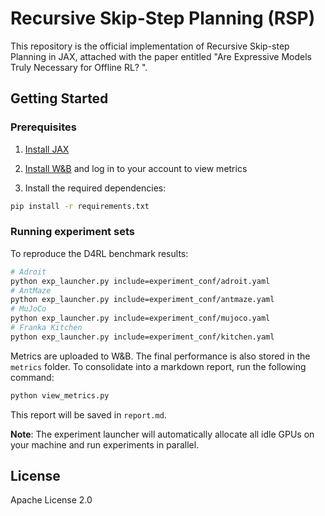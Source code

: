 # Recursive Skip-Step Planning (RSP)

This repository is the official implementation of Recursive Skip-step Planning in JAX, attached with the paper entitled "Are Expressive Models Truly Necessary for Offline RL?
".

## Getting Started

### Prerequisites

1. [Install JAX](https://github.com/google/jax#installation)

2. [Install W&B](https://github.com/wandb/wandb) and log in to your account to view metrics

3. Install the required dependencies:

```bash
pip install -r requirements.txt
```

### Running experiment sets

To reproduce the D4RL benchmark results:

```bash
# Adroit
python exp_launcher.py include=experiment_conf/adroit.yaml
# AntMaze
python exp_launcher.py include=experiment_conf/antmaze.yaml
# MuJoCo
python exp_launcher.py include=experiment_conf/mujoco.yaml
# Franka Kitchen
python exp_launcher.py include=experiment_conf/kitchen.yaml
```

Metrics are uploaded to W&B. The final performance is also stored in the `metrics` folder. To consolidate into a markdown report, run the following command:

```bash
python view_metrics.py
```

This report will be saved in `report.md`.

**Note**: The experiment launcher will automatically allocate all idle GPUs on your machine and run experiments in parallel.

## License

Apache License 2.0
